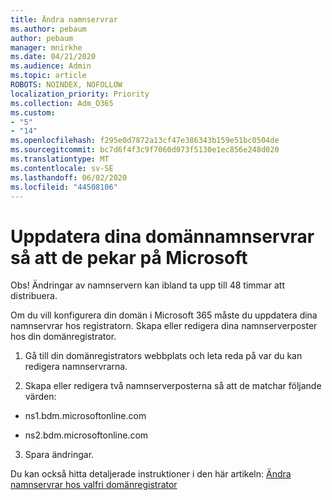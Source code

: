 ```yaml
---
title: Ändra namnservrar
ms.author: pebaum
author: pebaum
manager: mnirkhe
ms.date: 04/21/2020
ms.audience: Admin
ms.topic: article
ROBOTS: NOINDEX, NOFOLLOW
localization_priority: Priority
ms.collection: Adm_O365
ms.custom:
- "5"
- "14"
ms.openlocfilehash: f295e0d7872a13cf47e386343b159e51bc0504de
ms.sourcegitcommit: bc7d6f4f3c9f7060d073f5130e1ec856e248d020
ms.translationtype: MT
ms.contentlocale: sv-SE
ms.lasthandoff: 06/02/2020
ms.locfileid: "44508106"
---
```

# <a name="update-your-domain-nameservers-to-point-to-microsoft"></a>Uppdatera dina domännamnservrar så att de pekar på Microsoft

Obs! Ändringar av namnservern kan ibland ta upp till 48 timmar att distribuera.
  
Om du vill konfigurera din domän i Microsoft 365 måste du uppdatera dina namnservrar hos registratorn. Skapa eller redigera dina namnserverposter hos din domänregistrator.
  
1. Gå till din domänregistrators webbplats och leta reda på var du kan redigera namnservrarna.
  
2. Skapa eller redigera två namnserverposterna så att de matchar följande värden:

  - ns1.bdm.microsoftonline.com

  - ns2.bdm.microsoftonline.com

3. Spara ändringar.

Du kan också hitta detaljerade instruktioner i den här artikeln: [Ändra namnservrar hos valfri domänregistrator](https://docs.microsoft.com/microsoft-365/admin/get-help-with-domains/change-nameservers-at-any-domain-registrar)
  